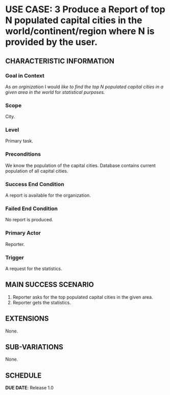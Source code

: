 # USE CASE: 3 Produce a Report of top N populated capital cities in the world/continent/region where N is provided by the user.

## CHARACTERISTIC INFORMATION

### Goal in Context

As *an orginization* I would *like to find the top N populated capital cities in a given area in the world* for *statistical purposes.*

### Scope

City.

### Level

Primary task.

### Preconditions

We know the population of the capital cities.  Database contains current population of all capital cities.

### Success End Condition

A report is available for the organization.

### Failed End Condition

No report is produced.

### Primary Actor

Reporter.

### Trigger

A request for the statistics.

## MAIN SUCCESS SCENARIO

1. Reporter asks for the top populated capital cities in the given area.
2. Reporter gets the statistics.

## EXTENSIONS

None.

## SUB-VARIATIONS

None.

## SCHEDULE

**DUE DATE**: Release 1.0